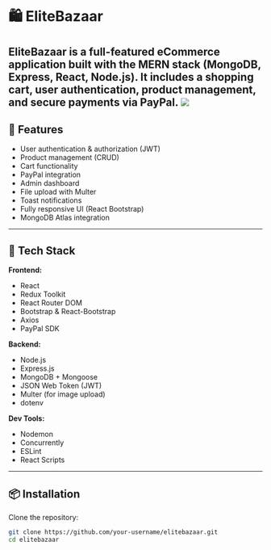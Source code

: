 # 🛍️ EliteBazaar

**EliteBazaar** is a full-featured eCommerce application built with the MERN stack (MongoDB, Express, React, Node.js). It includes a shopping cart, user authentication, product management, and secure payments via PayPal.
<img src="https://github.com/user-attachments/assets/7a82b174-2b14-428b-afbe-f0f403cc6a07">
---

## 🚀 Features

- User authentication & authorization (JWT)
- Product management (CRUD)
- Cart functionality
- PayPal integration
- Admin dashboard
- File upload with Multer
- Toast notifications
- Fully responsive UI (React Bootstrap)
- MongoDB Atlas integration

---

## 🧰 Tech Stack

**Frontend:**
- React
- Redux Toolkit
- React Router DOM
- Bootstrap & React-Bootstrap
- Axios
- PayPal SDK

**Backend:**
- Node.js
- Express.js
- MongoDB + Mongoose
- JSON Web Token (JWT)
- Multer (for image upload)
- dotenv

**Dev Tools:**
- Nodemon
- Concurrently
- ESLint
- React Scripts

---

## 📦 Installation

Clone the repository:

```bash
git clone https://github.com/your-username/elitebazaar.git
cd elitebazaar
